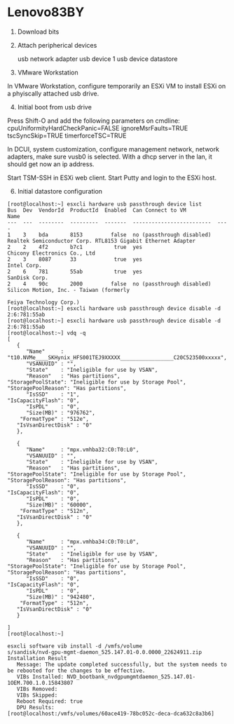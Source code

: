 # Lenovo83BY

1. Download bits


2. Attach peripherical devices 

   usb network adapter
   usb device 1
   usb device datastore
   
3. VMware Workstation

In VMware Workstation, configure temporarily an ESXi VM to install ESXi on a phyiscally attached usb drive.

4. Initial boot from usb drive

Press Shift-O and add the following parameters on cmdline:
cpuUniformityHardCheckPanic=FALSE ignoreMsrFaults=TRUE tscSyncSkip=TRUE timerforceTSC=TRUE   

In DCUI, system customization, configure management network, network adapters, make sure vusb0 is selected.
With a dhcp server in the lan, it should get now an ip address.

Start TSM-SSH in ESXi web client. Start Putty and login to the ESXi host.

6. Initial datastore configuration



```
[root@localhost:~] esxcli hardware usb passthrough device list
Bus  Dev  VendorId  ProductId  Enabled  Can Connect to VM          Name
---  ---  --------  ---------  -------  -------------------------  ----
1    3    bda       8153         false  no (passthrough disabled)  Realtek Semiconductor Corp. RTL8153 Gigabit Ethernet Adapter
2    2    4f2       b7c1          true  yes                        Chicony Electronics Co., Ltd
2    3    8087      33            true  yes                        Intel Corp.
2    6    781       55ab          true  yes                        SanDisk Corp.
2    4    90c       2000         false  no (passthrough disabled)  Silicon Motion, Inc. - Taiwan (formerly
                                                                   Feiya Technology Corp.)
[root@localhost:~] esxcli hardware usb passthrough device disable -d 2:6:781:55ab
[root@localhost:~] esxcli hardware usb passthrough device disable -d 2:6:781:55ab
[root@localhost:~] vdq -q
[
   {
      "Name"     : "t10.NVMe____SKHynix_HFS001TEJ9XXXXX_________________C20C523500xxxxx",
      "VSANUUID" : "",
      "State"    : "Ineligible for use by VSAN",
      "Reason"   : "Has partitions",
"StoragePoolState": "Ineligible for use by Storage Pool",
"StoragePoolReason": "Has partitions",
      "IsSSD"    : "1",
"IsCapacityFlash": "0",
      "IsPDL"    : "0",
      "Size(MB)" : "976762",
    "FormatType" : "512e",
   "IsVsanDirectDisk" : "0"
   },

   {
      "Name"     : "mpx.vmhba32:C0:T0:L0",
      "VSANUUID" : "",
      "State"    : "Ineligible for use by VSAN",
      "Reason"   : "Has partitions",
"StoragePoolState": "Ineligible for use by Storage Pool",
"StoragePoolReason": "Has partitions",
      "IsSSD"    : "0",
"IsCapacityFlash": "0",
      "IsPDL"    : "0",
      "Size(MB)" : "60000",
    "FormatType" : "512n",
   "IsVsanDirectDisk" : "0"
   },

   {
      "Name"     : "mpx.vmhba34:C0:T0:L0",
      "VSANUUID" : "",
      "State"    : "Ineligible for use by VSAN",
      "Reason"   : "Has partitions",
"StoragePoolState": "Ineligible for use by Storage Pool",
"StoragePoolReason": "Has partitions",
      "IsSSD"    : "0",
"IsCapacityFlash": "0",
      "IsPDL"    : "0",
      "Size(MB)" : "942480",
    "FormatType" : "512n",
   "IsVsanDirectDisk" : "0"
   }

]
[root@localhost:~] 
```

```
esxcli software vib install -d /vmfs/volume
s/sandisk/nvd-gpu-mgmt-daemon_525.147.01-0.0.0000_22624911.zip
Installation Result
   Message: The update completed successfully, but the system needs to be rebooted for the changes to be effective.
   VIBs Installed: NVD_bootbank_nvdgpumgmtdaemon_525.147.01-1OEM.700.1.0.15843807
   VIBs Removed:
   VIBs Skipped:
   Reboot Required: true
   DPU Results:
[root@localhost:/vmfs/volumes/60ace419-78bc052c-deca-dca632c8a3b6]
```
